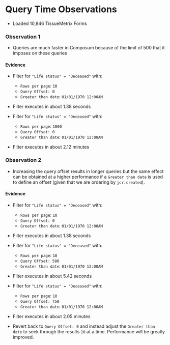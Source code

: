 # Query Time Observations

- Loaded 10,846 TissueMetrix Forms

### Observation 1

- Queries are much faster in Composum because of the limit of 500 that it imposes on these queries

#### Evidence

- Filter for `"Life status" = "Deceased"` with:
    - `Rows per page`: `10`
    - `Query Offset: 0`
    - `Greater than date`: `01/01/1970 12:00AM`

- Filter executes in about 1.38 seconds

- Filter for `"Life status" = "Deceased"` with:
    - `Rows per page`: `1000`
    - `Query Offset: 0`
    - `Greater than date`: `01/01/1970 12:00AM`

- Filter executes in about 2.12 minutes

### Observation 2

- Increasing the query offset results in longer queries but the same effect
can be obtained at a higher performance if a `Greater than date` is used to
define an offset (given that we are ordering by `jcr:created`).

#### Evidence

- Filter for `"Life status" = "Deceased"` with:
    - `Rows per page`: `10`
    - `Query Offset: 0`
    - `Greater than date`: `01/01/1970 12:00AM`

- Filter executes in about 1.38 seconds

- Filter for `"Life status" = "Deceased"` with:
    - `Rows per page`: `10`
    - `Query Offset: 500`
    - `Greater than date`: `01/01/1970 12:00AM`

- Filter executes in about 5.42 seconds

- Filter for `"Life status" = "Deceased"` with:
    - `Rows per page`: `10`
    - `Query Offset: 750`
    - `Greater than date`: `01/01/1970 12:00AM`

- Filter executes in about 2.05 minutes

- Revert back to `Query Offset: 0` and instead adjust the
`Greater than date` to seek through the results `10` at a time.
Performance will be greatly improved.
